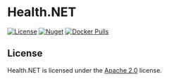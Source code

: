 # Health.NET

[![License](https://lxgaming.github.io/badges/License-Apache%202.0-blue.svg)](https://www.apache.org/licenses/LICENSE-2.0)
[![Nuget](https://img.shields.io/nuget/vpre/LXGaming.Health)](https://www.nuget.org/packages/LXGaming.Health)
[![Docker Pulls](https://img.shields.io/docker/pulls/lxgaming/health)](https://hub.docker.com/r/lxgaming/health)

## License
Health.NET is licensed under the [Apache 2.0](https://www.apache.org/licenses/LICENSE-2.0) license.